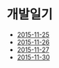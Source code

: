 # 개발일기

 - [2015-11-25](diary/2015-11-25.md)
 - [2015-11-26](diary/2015-11-26.md)
 - [2015-11-27](diary/2015-11-27.md)
 - [2015-11-30](diary/2015-11-30.md)
